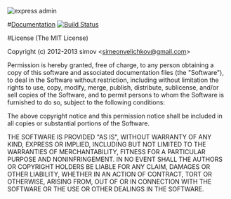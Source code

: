 ![express admin][1]

#[Documentation][2] [![Build Status](https://travis-ci.org/simov/express-admin.png)](https://travis-ci.org/simov/express-admin)

#License
(The MIT License)

Copyright (c) 2012-2013 simov &lt;simeonvelichkov@gmail.com&gt;

Permission is hereby granted, free of charge, to any person obtaining a copy of this software and associated documentation files (the "Software"), to deal in the Software without restriction, including without limitation the rights to use, copy, modify, merge, publish, distribute, sublicense, and/or sell copies of the Software, and to permit persons to whom the Software is furnished to do so, subject to the following conditions:

The above copyright notice and this permission notice shall be included in all copies or substantial portions of the Software.

THE SOFTWARE IS PROVIDED "AS IS", WITHOUT WARRANTY OF ANY KIND, EXPRESS OR IMPLIED, INCLUDING BUT NOT LIMITED TO THE WARRANTIES OF MERCHANTABILITY, FITNESS FOR A PARTICULAR PURPOSE AND NONINFRINGEMENT. IN NO EVENT SHALL THE AUTHORS OR COPYRIGHT HOLDERS BE LIABLE FOR ANY CLAIM, DAMAGES OR OTHER LIABILITY, WHETHER IN AN ACTION OF CONTRACT, TORT OR OTHERWISE, ARISING FROM, OUT OF OR IN CONNECTION WITH THE SOFTWARE OR THE USE OR OTHER DEALINGS IN THE SOFTWARE.

  [1]: http://i.imgur.com/rd1cqPv.png
  [2]: http://simov.github.io/express-admin-site/